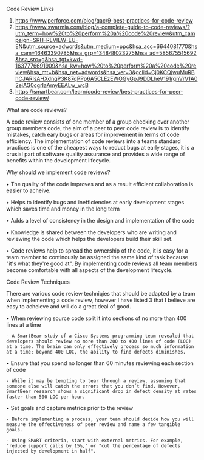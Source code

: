 Code Review Links 

1. https://www.perforce.com/blog/qac/9-best-practices-for-code-review
2. https://www.swarmia.com/blog/a-complete-guide-to-code-reviews/?utm_term=how%20to%20perform%20a%20code%20review&utm_campaign=SRH-REVIEW-EU-EN&utm_source=adwords&utm_medium=ppc&hsa_acc=6644081770&hsa_cam=16463390785&hsa_grp=134848023275&hsa_ad=585675515692&hsa_src=g&hsa_tgt=kwd-1637776691909&hsa_kw=how%20to%20perform%20a%20code%20review&hsa_mt=b&hsa_net=adwords&hsa_ver=3&gclid=Cj0KCQjwuMuRBhCJARIsAHXdnqP3K87qPPp6A5CLEzEWOGyGpJ9DDLheV191rgnVrV1A02eiAG0cgrIaAmyEEALw_wcB
3. https://smartbear.com/learn/code-review/best-practices-for-peer-code-review/ 


What are code reviews?

A code review consists of one member of a group checking over another group members code, the aim of a peer to peer code review is to identify mistakes, catch eary bugs or areas for improvement in terms of code efficiency. The implementation of code reviews into a teams standard practices is one of the cheapest ways to reduct bugs at early stages, it is a crusial part of software quality assurance and provides a wide range of benefits within the development lifecycle.   


Why should we implement code reviews?

• The quality of the code improves and as a result efficient collaboration is easier to acheive.

• Helps to identify bugs and inefficiencies at early development stages which saves time and money in the long term

• Adds a level of consistency in the design and implementation of the code 

• Knowledge is shared between the developers who are writing and reviewing the code which helps the developers build their skill set. 

• Code reviews help to spread the ownership of the code, it is easy for a team member to continously be assigned the same kind of task because "it's what they're good at". By implementing code reviews all team members become comfortable with all aspects of the development lifecycle. 


Code Review Techniques 

There are various code review techniqies that should be adapted by a team when implementing a code review, however I have listed 3 that I believe are easy to acheieve and will do a great deal of good. 

• When reviewing source code split it into sections of no more than 400 lines at a time 
    
    - A SmartBear study of a Cisco Systems programming team revealed that developers should review no more than 200 to 400 lines of code (LOC) at a time. The brain can only effectively process so much information at a time; beyond 400 LOC, the ability to find defects diminishes.

• Ensure that you spend no longer than 60 minutes reviewing each section of code

    - While it may be tempting to tear through a review, assuming that someone else will catch the errors that you don´t find. However, SmartBear research shows a significant drop in defect density at rates faster than 500 LOC per hour. 

• Set goals and capture metrics prior to the review 

    - Before implementing a process, your team should decide how you will measure the effectiveness of peer review and name a few tangible goals.

    - Using SMART criteria, start with external metrics. For example, "reduce support calls by 15%," or "cut the percentage of defects injected by development in half".

